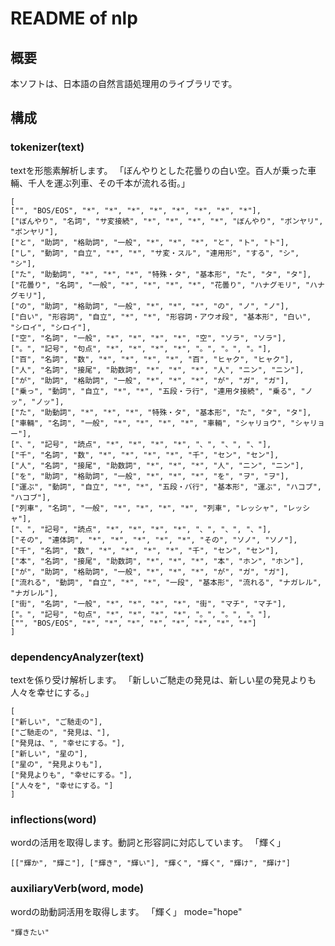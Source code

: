 # README of nlp
## 概要
本ソフトは、日本語の自然言語処理用のライブラリです。
## 構成
### tokenizer(text)
textを形態素解析します。  「ぼんやりとした花曇りの白い空。百人が乗った車輛、千人を運ぶ列車、その千本が流れる街。」

```python3:
[
["", "BOS/EOS", "*", "*", "*", "*", "*", "*", "*", "*"], 
["ぼんやり", "名詞", "サ変接続", "*", "*", "*", "*", "ぼんやり", "ボンヤリ", "ボンヤリ"], 
["と", "助詞", "格助詞", "一般", "*", "*", "*", "と", "ト", "ト"], 
["し", "動詞", "自立", "*", "*", "サ変・スル", "連用形", "する", "シ", "シ"], 
["た", "助動詞", "*", "*", "*", "特殊・タ", "基本形", "た", "タ", "タ"], 
["花曇り", "名詞", "一般", "*", "*", "*", "*", "花曇り", "ハナグモリ", "ハナグモリ"], 
["の", "助詞", "格助詞", "一般", "*", "*", "*", "の", "ノ", "ノ"], 
["白い", "形容詞", "自立", "*", "*", "形容詞・アウオ段", "基本形", "白い", "シロイ", "シロイ"], 
["空", "名詞", "一般", "*", "*", "*", "*", "空", "ソラ", "ソラ"], 
["。", "記号", "句点", "*", "*", "*", "*", "。", "。", "。"], 
["百", "名詞", "数", "*", "*", "*", "*", "百", "ヒャク", "ヒャク"], 
["人", "名詞", "接尾", "助数詞", "*", "*", "*", "人", "ニン", "ニン"], 
["が", "助詞", "格助詞", "一般", "*", "*", "*", "が", "ガ", "ガ"], 
["乗っ", "動詞", "自立", "*", "*", "五段・ラ行", "連用タ接続", "乗る", "ノッ", "ノッ"], 
["た", "助動詞", "*", "*", "*", "特殊・タ", "基本形", "た", "タ", "タ"], 
["車輛", "名詞", "一般", "*", "*", "*", "*", "車輛", "シャリョウ", "シャリョー"], 
["、", "記号", "読点", "*", "*", "*", "*", "、", "、", "、"], 
["千", "名詞", "数", "*", "*", "*", "*", "千", "セン", "セン"], 
["人", "名詞", "接尾", "助数詞", "*", "*", "*", "人", "ニン", "ニン"], 
["を", "助詞", "格助詞", "一般", "*", "*", "*", "を", "ヲ", "ヲ"], 
["運ぶ", "動詞", "自立", "*", "*", "五段・バ行", "基本形", "運ぶ", "ハコブ", "ハコブ"], 
["列車", "名詞", "一般", "*", "*", "*", "*", "列車", "レッシャ", "レッシャ"], 
["、", "記号", "読点", "*", "*", "*", "*", "、", "、", "、"], 
["その", "連体詞", "*", "*", "*", "*", "*", "その", "ソノ", "ソノ"], 
["千", "名詞", "数", "*", "*", "*", "*", "千", "セン", "セン"], 
["本", "名詞", "接尾", "助数詞", "*", "*", "*", "本", "ホン", "ホン"], 
["が", "助詞", "格助詞", "一般", "*", "*", "*", "が", "ガ", "ガ"], 
["流れる", "動詞", "自立", "*", "*", "一段", "基本形", "流れる", "ナガレル", "ナガレル"], 
["街", "名詞", "一般", "*", "*", "*", "*", "街", "マチ", "マチ"], 
["。", "記号", "句点", "*", "*", "*", "*", "。", "。", "。"], 
["", "BOS/EOS", "*", "*", "*", "*", "*", "*", "*", "*"]
]
```
### dependencyAnalyzer(text)
textを係り受け解析します。  「新しいご馳走の発見は、新しい星の発見よりも人々を幸せにする。」

```python3:
[
["新しい", "ご馳走の"], 
["ご馳走の", "発見は、"], 
["発見は、", "幸せにする。"], 
["新しい", "星の"], 
["星の", "発見よりも"], 
["発見よりも", "幸せにする。"], 
["人々を", "幸せにする。"]
]
```
### inflections(word)
wordの活用を取得します。動詞と形容詞に対応しています。  「輝く」

```python3:
[["輝か", "輝こ"], ["輝き", "輝い"], "輝く", "輝く", "輝け", "輝け"]
```
### auxiliaryVerb(word, mode)
wordの助動詞活用を取得します。  「輝く」 mode="hope"

```python3:
"輝きたい"
```

